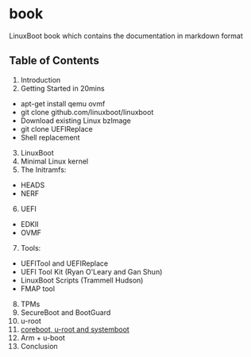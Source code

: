 # book

LinuxBoot book which contains the documentation in markdown format

## Table of Contents

1. Introduction
2. Getting Started in 20mins
  * apt-get install qemu ovmf
  * git clone github.com/linuxboot/linuxboot
  * Download existing Linux bzImage
  * git clone UEFIReplace
  * Shell replacement
3. LinuxBoot
4. Minimal Linux kernel
5. The Initramfs:
  * HEADS
  * NERF
6. UEFI
  * EDKII
  * OVMF
7. Tools:
  * UEFITool and UEFIReplace
  * UEFI Tool Kit (Ryan O'Leary and Gan Shun)
  * LinuxBoot Scripts (Trammell Hudson)
  * FMAP tool
8. TPMs
9. SecureBoot and BootGuard
10. u-root
11. [coreboot, u-root and systemboot](11.coreboot.u-root.systemboot/README.md)
12. Arm + u-boot
13. Conclusion
